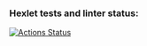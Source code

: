 ### Hexlet tests and linter status:
[![Actions Status](https://github.com/rnik82/php-project-57/actions/workflows/hexlet-check.yml/badge.svg)](https://github.com/rnik82/php-project-57/actions)